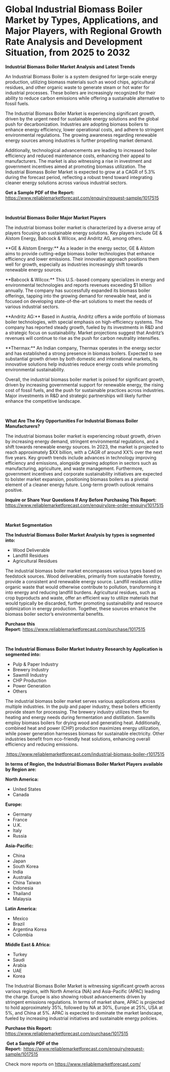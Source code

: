 <p><h1>Global Industrial Biomass Boiler Market by Types, Applications, and Major Players, with Regional Growth Rate Analysis and Development Situation, from 2025 to 2032</h1></p><p><strong>Industrial Biomass Boiler Market Analysis and Latest Trends</strong></p>
<p><p>An Industrial Biomass Boiler is a system designed for large-scale energy production, utilizing biomass materials such as wood chips, agricultural residues, and other organic waste to generate steam or hot water for industrial processes. These boilers are increasingly recognized for their ability to reduce carbon emissions while offering a sustainable alternative to fossil fuels.</p><p>The Industrial Biomass Boiler Market is experiencing significant growth, driven by the urgent need for sustainable energy solutions and the global push for decarbonization. Industries are adopting biomass boilers to enhance energy efficiency, lower operational costs, and adhere to stringent environmental regulations. The growing awareness regarding renewable energy sources among industries is further propelling market demand.</p><p>Additionally, technological advancements are leading to increased boiler efficiency and reduced maintenance costs, enhancing their appeal to manufacturers. The market is also witnessing a rise in investment and government incentives aimed at promoting biomass utilization. The Industrial Biomass Boiler Market is expected to grow at a CAGR of 5.3% during the forecast period, reflecting a robust trend toward integrating cleaner energy solutions across various industrial sectors.</p></p>
<p><strong>Get a Sample PDF of the Report:&nbsp;</strong> <a href="https://www.reliablemarketforecast.com/enquiry/request-sample/1017515?utm_campaign=3208&utm_medium=2&utm_source=Github&utm_content=ia&utm_term=09042025&utm_id=industrial-biomass-boiler">https://www.reliablemarketforecast.com/enquiry/request-sample/1017515</a></p>
<p>&nbsp;</p>
<p><strong>Industrial Biomass Boiler Major Market Players</strong></p>
<p><p>The industrial biomass boiler market is characterized by a diverse array of players focusing on sustainable energy solutions. Key players include GE & Alstom Energy, Babcock & Wilcox, and Andritz AG, among others. </p><p>**GE & Alstom Energy:** As a leader in the energy sector, GE & Alstom aims to provide cutting-edge biomass boiler technologies that enhance efficiency and lower emissions. Their innovative approach positions them well for growth, especially as industries increasingly shift towards renewable energy sources.</p><p>**Babcock & Wilcox:** This U.S.-based company specializes in energy and environmental technologies and reports revenues exceeding $1 billion annually. The company has successfully expanded its biomass boiler offerings, tapping into the growing demand for renewable heat, and is focused on developing state-of-the-art solutions to meet the needs of various industrial sectors.</p><p>**Andritz AG:** Based in Austria, Andritz offers a wide portfolio of biomass boiler technologies, with special emphasis on high-efficiency systems. The company has reported steady growth, fueled by its investments in R&D and a strategic focus on sustainability. Market projections suggest that Andritz’s revenues will continue to rise as the push for carbon neutrality intensifies.</p><p>**Thermax:** An Indian company, Thermax operates in the energy sector and has established a strong presence in biomass boilers. Expected to see substantial growth driven by both domestic and international markets, its innovative solutions help industries reduce energy costs while promoting environmental sustainability.</p><p>Overall, the industrial biomass boiler market is poised for significant growth, driven by increasing governmental support for renewable energy, the rising cost of fossil fuels, and the push for sustainable practices across industries. Major investments in R&D and strategic partnerships will likely further enhance the competitive landscape.</p></p>
<p>&nbsp;</p>
<p><strong>What Are The Key Opportunities For Industrial Biomass Boiler Manufacturers?</strong></p>
<p><p>The industrial biomass boiler market is experiencing robust growth, driven by increasing energy demand, stringent environmental regulations, and a shift towards renewable energy sources. In 2023, the market is projected to reach approximately $XX billion, with a CAGR of around XX% over the next five years. Key growth trends include advances in technology improving efficiency and emissions, alongside growing adoption in sectors such as manufacturing, agriculture, and waste management. Furthermore, government incentives and corporate sustainability initiatives are expected to bolster market expansion, positioning biomass boilers as a pivotal element of a cleaner energy future. Long-term growth outlook remains positive.</p></p>
<p><strong>Inquire or Share Your Questions If Any Before Purchasing This Report:</strong> <a href="https://www.reliablemarketforecast.com/enquiry/pre-order-enquiry/1017515?utm_campaign=3208&utm_medium=2&utm_source=Github&utm_content=ia&utm_term=09042025&utm_id=industrial-biomass-boiler">https://www.reliablemarketforecast.com/enquiry/pre-order-enquiry/1017515</a></p>
<p>&nbsp;</p>
<p><strong>Market Segmentation</strong></p>
<p><strong>The Industrial Biomass Boiler Market Analysis by types is segmented into:</strong></p>
<p><ul><li>Wood Deliverable</li><li>Landfill Residues</li><li>Agricultural Residues</li></ul></p>
<p><p>The industrial biomass boiler market encompasses various types based on feedstock sources. Wood deliverables, primarily from sustainable forestry, provide a consistent and renewable energy source. Landfill residues utilize organic waste that would otherwise contribute to pollution, transforming it into energy and reducing landfill burdens. Agricultural residues, such as crop byproducts and waste, offer an efficient way to utilize materials that would typically be discarded, further promoting sustainability and resource optimization in energy production. Together, these sources enhance the biomass boiler sector’s environmental benefits.</p></p>
<p><strong>Purchase this Report:&nbsp;</strong><a href="https://www.reliablemarketforecast.com/purchase/1017515?utm_campaign=3208&utm_medium=2&utm_source=Github&utm_content=ia&utm_term=09042025&utm_id=industrial-biomass-boiler">https://www.reliablemarketforecast.com/purchase/1017515</a></p>
<p>&nbsp;</p>
<p><strong>The Industrial Biomass Boiler Market Industry Research by Application is segmented into:</strong></p>
<p><ul><li>Pulp & Paper Industry</li><li>Brewery Industry</li><li>Sawmill Industry</li><li>CHP Production</li><li>Power Generation</li><li>Others</li></ul></p>
<p><p>The industrial biomass boiler market serves various applications across multiple industries. In the pulp and paper industry, these boilers efficiently provide steam for processing. The brewery industry utilizes them for heating and energy needs during fermentation and distillation. Sawmills employ biomass boilers for drying wood and generating heat. Additionally, combined heat and power (CHP) production maximizes energy utilization, while power generation harnesses biomass for sustainable electricity. Other industries benefit from eco-friendly heat solutions, enhancing overall efficiency and reducing emissions.</p></p>
<p><a href="https://www.reliablemarketforecast.com/industrial-biomass-boiler-r1017515?utm_campaign=3208&utm_medium=2&utm_source=Github&utm_content=ia&utm_term=09042025&utm_id=industrial-biomass-boiler">&nbsp;https://www.reliablemarketforecast.com/industrial-biomass-boiler-r1017515</a></p>
<p><strong>In terms of Region, the Industrial Biomass Boiler Market Players available by Region are:</strong></p>
<p>
    <p> <strong> North America: </strong>
        <ul>
            <li>United States</li>
            <li>Canada</li>
        </ul>
        </p> 
    <p> <strong> Europe: </strong>
        <ul>
            <li>Germany</li>
            <li>France</li>
            <li>U.K.</li>
            <li>Italy</li>
            <li>Russia</li>
        </ul>
        </p> 
    <p> <strong> Asia-Pacific: </strong>
        <ul>
            <li>China</li>
            <li>Japan</li>
            <li>South Korea</li>
            <li>India</li>
            <li>Australia</li>
            <li>China Taiwan</li>
            <li>Indonesia</li>
            <li>Thailand</li>
            <li>Malaysia</li>
        </ul>
        </p> 
    <p> <strong> Latin America: </strong>
        <ul>
            <li>Mexico</li>
            <li>Brazil</li>
            <li>Argentina Korea</li>
            <li>Colombia</li>
        </ul>
        </p> 
    <p> <strong> Middle East & Africa: </strong>
        <ul>
            <li>Turkey</li>
            <li>Saudi</li>
            <li>Arabia</li>
            <li>UAE</li>
            <li>Korea</li>
        </ul>
    </p>
    </p>
<p><p>The Industrial Biomass Boiler Market is witnessing significant growth across various regions, with North America (NA) and Asia-Pacific (APAC) leading the charge. Europe is also showing robust advancements driven by stringent emissions regulations. In terms of market share, APAC is projected to hold approximately 35%, followed by NA at 30%, Europe at 25%, USA at 5%, and China at 5%. APAC is expected to dominate the market landscape, fueled by increasing industrial initiatives and sustainable energy policies.</p></p>
<p><strong>Purchase this Report: </strong><a href="https://www.reliablemarketforecast.com/purchase/1017515?utm_campaign=3208&utm_medium=2&utm_source=Github&utm_content=ia&utm_term=09042025&utm_id=industrial-biomass-boiler">https://www.reliablemarketforecast.com/purchase/1017515</a></p>
<p>&nbsp;<strong>Get a Sample PDF of the Report:&nbsp;&nbsp;</strong><a href="https://www.reliablemarketforecast.com/enquiry/request-sample/1017515?utm_campaign=3208&utm_medium=2&utm_source=Github&utm_content=ia&utm_term=09042025&utm_id=industrial-biomass-boiler">https://www.reliablemarketforecast.com/enquiry/request-sample/1017515</a></p>
<p><strong></strong></p>
<p>Check more reports on <a href="https://www.reliablemarketforecast.com/?utm_campaign=3208&utm_medium=2&utm_source=Github&utm_content=ia&utm_term=09042025&utm_id=industrial-biomass-boiler">https://www.reliablemarketforecast.com/</a></p>